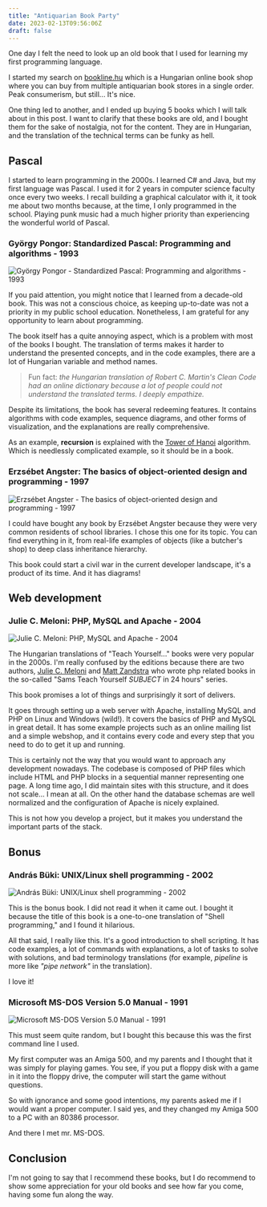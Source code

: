 ```yaml
---
title: "Antiquarian Book Party"
date: 2023-02-13T09:56:06Z
draft: false
---
```


One day I felt the need to look up an old book that I used for learning my first programming language.

<!--more-->

I started my search on [bookline.hu](https://bookline.hu/) which is a Hungarian online book shop where you can buy from multiple
antiquarian book stores in a single order. Peak consumerism, but still... It's nice.

One thing led to another, and I ended up buying 5 books which I will talk about in this post. I want to clarify that these books are old, and I bought them for the sake of nostalgia, not for the content. They are in Hungarian, and the translation of the technical terms can be funky as hell.

## Pascal

I started to learn programming in the 2000s. I learned C# and Java, but my first language was Pascal. I used it for 2 years in computer science faculty once every two weeks. I recall building a graphical calculator with it, it took me about two months because, at the time, I only programmed in the school. Playing punk music had a much higher priority than experiencing the wonderful world of Pascal.

### György Pongor: Standardized Pascal: Programming and algorithms - 1993

![György Pongor - Standardized Pascal: Programming and algorithms - 1993](standardized-pascal.jpeg)

If you paid attention, you might notice that I learned from a decade-old book. This was not a conscious choice, as keeping up-to-date was not a priority in my public school education. Nonetheless, I am grateful for any opportunity to learn about programming.

The book itself has a quite annoying aspect, which is a problem with most of the books I bought. The translation of terms makes it harder to understand the presented concepts, and in the code examples, there are a lot of Hungarian variable and method names.

> Fun fact: *the Hungarian translation of Robert C. Martin's Clean Code had an online dictionary because a lot of people could not understand the translated terms. I deeply empathize.*

Despite its limitations, the book has several redeeming features. It contains algorithms with code examples, sequence diagrams, and other forms of visualization, and the explanations are really comprehensive.

As an example, **recursion** is explained with the [Tower of Hanoi](https://www.geeksforgeeks.org/c-program-for-tower-of-hanoi/) algorithm. Which is needlessly complicated example, so it should be in a book.

### Erzsébet Angster: The basics of object-oriented design and programming - 1997

![Erzsébet Angster - The basics of object-oriented design and programming - 1997](the-basics-of-oop.jpeg)

I could have bought any book by Erzsébet Angster because they were very common residents of school libraries. I chose this one for its topic. You can find everything in it, from real-life examples of objects (like a butcher's shop) to deep class inheritance hierarchy.

This book could start a civil war in the current developer landscape, it's a product of its time. And it has diagrams!

## Web development

### Julie C. Meloni: PHP, MySQL and Apache - 2004

![Julie C. Meloni: PHP, MySQL and Apache - 2004](php-mysql-apache.jpeg)

The Hungarian translations of "Teach Yourself..." books were very popular in the 2000s. I'm really confused by the editions because there are two
authors, [Julie C. Meloni](https://www.amazon.com/stores/Julie-C.-Meloni/author/B001IOF7KU?ref=ap_rdr&store_ref=ap_rdr&isDramIntegrated=true&shoppingPortalEnabled=true)
and [Matt Zandstra](https://www.amazon.com/stores/Matt-Zandstra/author/B001ITYM3S?ref=ap_rdr&store_ref=ap_rdr&isDramIntegrated=true&shoppingPortalEnabled=true)
who wrote php related books in the so-called "Sams Teach Yourself *SUBJECT* in 24 hours" series.

This book promises a lot of things and surprisingly it sort of delivers.

It goes through setting up a web server with Apache, installing MySQL and PHP on Linux and Windows (wild!). It covers
the basics of PHP and MySQL in great detail. It has some example projects such as an online mailing list and a simple
webshop, and it contains every code and every step that you need to do to get it up and running.

This is certainly not the way that you would want to approach any development nowadays. The codebase is composed of PHP files which include HTML and PHP blocks in a sequential manner representing one page. A long time ago, I did maintain
sites with this structure, and it does not scale... I mean at all. On the other hand the database schemas are well
normalized and the configuration of Apache is nicely explained.

This is not how you develop a project, but it makes you understand the important parts of the stack.

## Bonus

### András Büki: UNIX/Linux shell programming - 2002

![András Büki: UNIX/Linux shell programming - 2002](shell-programming.jpeg)

This is the bonus book. I did not read it when it came out. I bought it because the title of this book is a one-to-one translation of "Shell programming," and I found it hilarious.

All that said, I really like this. It's a good introduction to shell scripting. It has code examples, a lot of commands with explanations, a lot of tasks to solve with solutions, and bad terminology translations (for example, *pipeline* is more like *"pipe network"* in the translation).

I love it!

### Microsoft MS-DOS Version 5.0 Manual - 1991

![Microsoft MS-DOS Version 5.0 Manual - 1991](ms-dos-manual.jpeg)

This must seem quite random, but I bought this because this was the first command line I used.

My first computer was an Amiga 500, and my parents and I thought that it was simply for playing games. You see, if you put a floppy disk with a game in it into the floppy drive, the computer will start the game without questions.

So with ignorance and some good intentions, my parents asked me if I would want a proper computer. I said yes, and they changed my Amiga 500 to a PC with an 80386 processor.

And there I met mr. MS-DOS.

## Conclusion

I'm not going to say that I recommend these books, but I do recommend to show some appreciation for your old books and
see how far you come, having some fun along the way.
